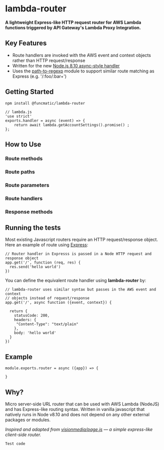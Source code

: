 # lambda-router
**A lightweight Express-like HTTP request router for AWS Lambda functions triggered by API Gateway's Lambda Proxy Integration.**

## Key Features

* Route handlers are invoked with the AWS event and context objects rather than HTTP request/response
* Written for the new [Node.js 8.10 async-style handler](https://aws.amazon.com/blogs/compute/node-js-8-10-runtime-now-available-in-aws-lambda/)
* Uses the [path-to-regexp](https://github.com/pillarjs/path-to-regexp) module to support similar route matching as Express (e.g. '/:foo/:bar+')

## Getting Started
```
npm install @funcmatic/lambda-router
```
```
// lambda.js
'use strict'
exports.handler = async (event) => {
    return await lambda.getAccountSettings().promise() ;
};
```

## How to Use

### Route methods

### Route paths

### Route parameters

### Route handlers

### Response methods


## Running the tests
Most existing Javascript routers require an HTTP request/response object. Here an example of route using [Express](https://expressjs.com/en/guide/routing.html):

```
// Router handler in Expresss is passed in a Node HTTP request and response object
app.get('/', function (req, res) {
  res.send('hello world')
})
```

You can define the equivalent route handler using **lambda-router** by:

```
// lambda-router uses similar syntax but passes in the AWS event and context 
// objects instead of request/response
app.get('/', async function ({event, context}) {
  
  return {
    statusCode: 200,
    headers: {
     "Content-Type": "text/plain"
    },
    body: 'hello world'
  }
})
```



## Example

```
module.exports.router = async ({app}) => {

}
```

## Why? 


Micro server-side URL router that can be used with AWS Lambda (NodeJS) and has Express-like routing syntax. Written in vanilla javascript that natively runs in Node v8.10 and does not depend on any other external packages or modules.

_Inspired and adapted from [visionmedia/page.js](https://github.com/visionmedia/page.js) &mdash; a simple express-like client-side router._

```
Test code
```
